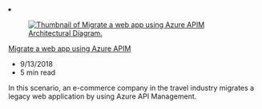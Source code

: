<!-- This file is automatically generated by build/architectures/build_index.py. Any updates will be lost. -->

<!-- markdownlint-disable MD033 -->

<li class="grid-item item-column" data-categories="Web Migration Integration ">
<article class="card">
    <div class="card-header has-margin-bottom-none" aria-hidden="true">
        <figure class="image diagram has-height-175 has-overflow-hidden level">
            <a href="/azure/architecture/example-scenario/apps/apim-api-scenario"><img src="/azure/architecture/browse/thumbs/apim-api-scenario.png" class="diagram" alt="Thumbnail of Migrate a web app using Azure APIM Architectural Diagram." data-linktype="relative-path"></a>
        </figure>
    </div>
    <div class="card-content">
        <a class="card-content-title has-margin-top-none" href="/azure/architecture/example-scenario/apps/apim-api-scenario">
            <p>Migrate a web app using Azure APIM</p>
        </a>
        <ul class="card-content-metadata">
            <li>9/13/2018</li>
            <li>5 min read</li>
        </ul>
        <p class="card-content-description">In this scenario, an e-commerce company in the travel industry migrates a legacy web application by using Azure API Management.</p>
        <div class="bottom-to-top-fade is-hidden-mobile"></div>
    </div>
</article>
</li>
